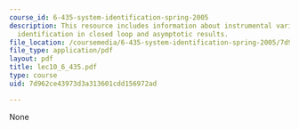 ```yaml
---
course_id: 6-435-system-identification-spring-2005
description: This resource includes information about instrumental variable methods,
  identification in closed loop and asymptotic results.
file_location: /coursemedia/6-435-system-identification-spring-2005/7d962ce43973d3a313601cdd156972ad_lec10_6_435.pdf
file_type: application/pdf
layout: pdf
title: lec10_6_435.pdf
type: course
uid: 7d962ce43973d3a313601cdd156972ad

---
```

None